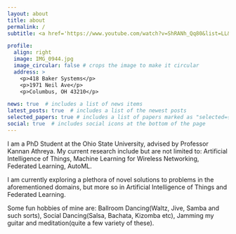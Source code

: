 ```yaml
---
layout: about
title: about
permalink: /
subtitle: <a href='https://www.youtube.com/watch?v=ShRANh_Qq80&list=LL&index=38'>Background music to debug a LOT of code.</a>

profile:
  align: right
  image: IMG_0944.jpg
  image_circular: false # crops the image to make it circular
  address: >
    <p>418 Baker Systems</p>
    <p>1971 Neil Ave</p>
    <p>Columbus, OH 43210</p>

news: true  # includes a list of news items
latest_posts: true  # includes a list of the newest posts
selected_papers: true # includes a list of papers marked as "selected={true}"
social: true  # includes social icons at the bottom of the page
---
```

I am a PhD Student at the Ohio State University, advised by Professor Kannan Athreya. 
My current research include but are not limited to: Artificial Intelligence of Things, Machine Learning for Wireless Networking, 
Federated Learning, AutoML. 

I am currently exploring a plethora of novel solutions to problems in the aforementioned domains, but more so in Artificial Intelligence of Things and Federated Learning.

Some fun hobbies of mine are: Ballroom Dancing(Waltz, Jive, Samba and such sorts), Social Dancing(Salsa, Bachata, Kizomba etc), Jamming my guitar and meditation(quite a few variety of these). 


